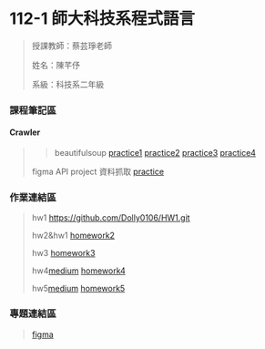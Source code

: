 # 112-1 師大科技系程式語言
> 授課教師：蔡芸琤老師
> 
> 姓名：陳芊伃
> 
> 系級：科技系二年級
### 課程筆記區
>
#### Crawler
>
> >beautifulsoup
>[practice1](https://colab.research.google.com/drive/1Ni9oyAl_H32X-HrLyAh997Gtx0OGvZFi?hl=zh-tw)
> [practice2](https://colab.research.google.com/drive/1dSJREcFq56-i9xngPS_t4u1TC5WqT80v)
>[practice3](https://colab.research.google.com/drive/1gmGfcHahSrXbxSrWj0R4bk_D8TayzEjV?hl=zh-tw)
>[practice4](https://colab.research.google.com/drive/1hRlD2HGE1thVuMy0PnjKou0IdKnZi-xB?hl=zh-tw)
>
>figma API project 資料抓取
>[practice](https://colab.research.google.com/drive/1lWWOUoLDPr-Aq4Zm6Wjdmr_C_BsH6_uG?hl=zh-tw)
### 作業連結區
> hw1 https://github.com/Dolly0106/HW1.git
>
> hw2&hw1 [homework2](https://github.com/Dolly0106/RL/blob/06eba149a66a6628d062e7b0978eb335303c1d34/HW2.ipynb)
>
> hw3 [homework3](https://github.com/Dolly0106/RL/tree/692ba5616e3f8d44bbccaad234f7f286bc060346/homework3)
>
> hw4[medium](https://medium.com/@41171230h/%E7%A8%8B%E5%BC%8F%E8%AA%9E%E8%A8%80hw4-%E6%96%87%E5%AD%97%E9%9B%B2%E6%87%89%E7%94%A8%E8%88%87%E5%88%86%E6%9E%90-e2a61ecd1905)
>[homework4](https://github.com/Dolly0106/RL/blob/5623a76423767bc234b930e75ec592fbf0e58a3c/HOMEWORK4.ipynb)
> 
> hw5[medium](https://medium.com/@41171230h/%E7%A8%8B%E5%BC%8F%E8%AA%9E%E8%A8%80hw5-%E6%96%87%E5%AD%97%E6%8E%A2%E5%8B%98-8b3e6fc290cd)
> [homework5](https://github.com/Dolly0106/RL/blob/0cf2d61b51a876e5c543b2ee7f35703062d1a21a/homework5.ipynb)
> 
### 專題連結區
>
>[figma](https://www.figma.com/proto/ly40r77JcuW2eNCSv4uIu1/Untitled?type=design&node-id=2-4&t=hyiHB4EsL0SqxLNb-0&scaling=scale-down&page-id=0%3A1)




